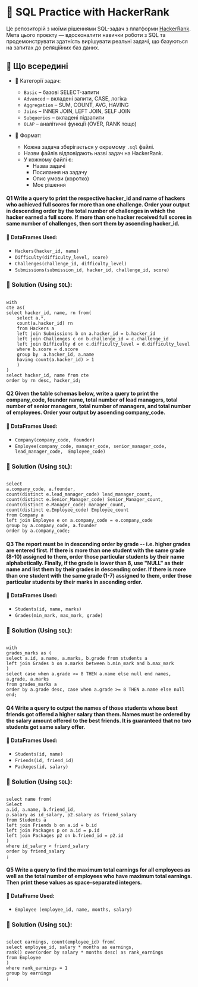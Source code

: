 # 🧠 SQL Practice with HackerRank

Це репозиторій з моїми рішеннями SQL-задач з платформи [HackerRank](https://www.hackerrank.com/domains/sql). Мета цього проєкту — вдосконалити навички роботи з SQL та продемонструвати здатність вирішувати реальні задачі, що базуються на запитах до реляційних баз даних.

## 🧩 Що всередині

- 📁 Категорії задач:
  - `Basic` – базові SELECT-запити
  - `Advanced` – вкладені запити, CASE, логіка
  - `Aggregation` – SUM, COUNT, AVG, HAVING
  - `Joins` – INNER JOIN, LEFT JOIN, SELF JOIN
  - `Subqueries` – вкладені підзапити
  - `OLAP` – аналітичні функції (OVER, RANK тощо)

- 📄 Формат:
  - Кожна задача зберігається у окремому `.sql` файлі.
  - Назви файлів відповідають назві задач на HackerRank.
  - У кожному файлі є:
    - Назва задачі
    - Посилання на задачу
    - Опис умови (коротко)
    - Моє рішення

<h4>Q1 Write a query to print the respective hacker_id and name of hackers who achieved full scores for more than one challenge. Order your output in descending order by the total number of challenges in which the hacker earned a full score. If more than one hacker received full scores in same number of challenges, then sort them by ascending hacker_id.</h4>
<h4>💾 DataFrames Used:</h4>

- `Hackers(hacker_id, name)`
- `Difficulty(difficulty_level, score)`
- `Challenges(challenge_id, difficulty_level)`
- `Submissions(submission_id, hacker_id, challenge_id, score)`

<h3>🧪 Solution (Using <code>SQL</code>):</h3>

<pre><code class="language-sql">
with 
cte as(
select hacker_id, name, rn from(
    select a.*,
    count(a.hacker_id) rn
    from Hackers a
    left join Submissions b on a.hacker_id = b.hacker_id
    left join Challenges c on b.challenge_id = c.challenge_id
    left join Difficulty d on c.difficulty_level = d.difficulty_level
    where b.score = d.score
    group by  a.hacker_id, a.name
    having count(a.hacker_id) > 1
    )
)
select hacker_id, name from cte
order by rn desc, hacker_id;
</code></pre>
<h4>Q2 Given the table schemas below, write a query to print the company_code, founder name, total number of lead managers, total number of senior managers, total number of managers, and total number of employees. Order your output by ascending company_code.</h4>
<h4>💾 DataFrames Used:</h4>

- `Company(company_code, founder)`
- `Employee(company_code, manager_code, senior_manager_code, lead_manager_code,  Employee_code)`

<h3>🧪 Solution (Using <code>SQL</code>):</h3>

<pre><code class="language-sql">
select 
a.company_code, a.founder,
count(distinct e.lead_manager_code) lead_manager_count, 
count(distinct e.Senior_Manager_code) Senior_Manager_count,
count(distinct e.Manager_code) manager_count,
count(distinct e.Employee_code) Employee_count
from Company a
left join Employee e on a.company_code = e.company_code
group by a.company_code, a.founder
order by a.company_code;
</code></pre>

<h4>Q3 The report must be in descending order by grade -- i.e. higher grades are entered first. If there is more than one student with the same grade (8-10) assigned to them, order those particular students by their name alphabetically. Finally, if the grade is lower than 8, use "NULL" as their name and list them by their grades in descending order. If there is more than one student with the same grade (1-7) assigned to them, order those particular students by their marks in ascending order.</h4>
<h4>💾 DataFrames Used:</h4>

- `Students(id, name, marks)`
- `Grades(min_mark, max_mark, grade)`

<h3>🧪 Solution (Using <code>SQL</code>):</h3>

<pre><code class="language-sql">
with 
grades_marks as (
select a.id, a.name, a.marks, b.grade from students a
left join Grades b on a.marks between b.min_mark and b.max_mark
)
select case when a.grade >= 8 THEN a.name else null end names, 
a.grade, a.marks
from grades_marks a
order by a.grade desc, case when a.grade >= 8 THEN a.name else null end;
</code></pre>

<h4>Q4 Write a query to output the names of those students whose best friends got offered a higher salary than them. Names must be ordered by the salary amount offered to the best friends. It is guaranteed that no two students got same salary offer.</h4>
<h4>💾 DataFrames Used:</h4>

- `Students(id, name)`
- `Friends(id, friend_id)`
- `Packeges(id, salary)`

<h3>🧪 Solution (Using <code>SQL</code>):</h3>

<pre><code class="language-sql">
select name from(
Select 
a.id, a.name, b.friend_id, 
p.salary as id_salary, p2.salary as friend_salary 
from Students a
left join Friends b on a.id = b.id 
left join Packages p on a.id = p.id
left join Packages p2 on b.friend_id = p2.id
)
where id_salary < friend_salary
order by friend_salary
;
</code></pre>

<h4>Q5 Write a query to find the maximum total earnings for all employees as well as the total number of employees who have maximum total earnings. Then print these values as  space-separated integers.</h4>
<h4>💾 DataFrame Used:</h4>

- `Employee (employee_id, name, months, salary)`

<h3>🧪 Solution (Using <code>SQL</code>):</h3>

<pre><code class="language-sql">
select earnings, count(employee_id) from(
select employee_id, salary * months as earnings,
rank() over(order by salary * months desc) as rank_earnings 
from Employee 
)
where rank_earnings = 1
group by earnings 
;
</code></pre>
